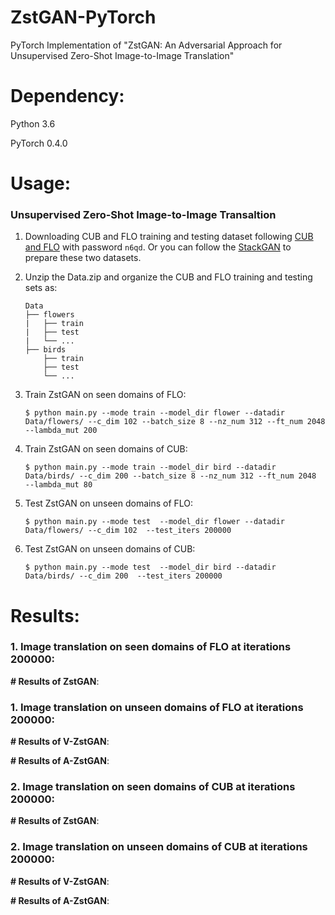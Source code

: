# ZstGAN-PyTorch
PyTorch Implementation of "ZstGAN: An Adversarial Approach for Unsupervised Zero-Shot Image-to-Image Translation"

# Dependency:
Python 3.6

PyTorch 0.4.0

# Usage:
### Unsupervised Zero-Shot Image-to-Image Transaltion
1. Downloading CUB and FLO training and testing dataset following [CUB and FLO](https://pan.baidu.com/s/1m4a4PFpjFNMNLIdE8TlYAQ) with password `n6qd`. Or you can follow the [StackGAN](https://github.com/hanzhanggit/StackGAN) to prepare these two datasets.

2. Unzip the Data.zip and organize the CUB and FLO training and testing sets as:

       Data
       ├── flowers
       |   ├── train
       |   ├── test
       |   └── ...
       ├── birds
           ├── train
           ├── test
           └── ...
    
3. Train ZstGAN on seen domains of FLO:

   `$ python main.py --mode train --model_dir flower --datadir Data/flowers/ --c_dim 102 --batch_size 8 --nz_num 312 --ft_num 2048 --lambda_mut 200`
4. Train ZstGAN on seen domains of CUB:

   `$ python main.py --mode train --model_dir bird --datadir Data/birds/ --c_dim 200 --batch_size 8 --nz_num 312 --ft_num 2048  --lambda_mut 80`
5. Test ZstGAN on unseen domains of FLO: 

   `$ python main.py --mode test  --model_dir flower --datadir Data/flowers/ --c_dim 102  --test_iters 200000`
6. Test ZstGAN on unseen domains of CUB: 

   `$ python main.py --mode test  --model_dir bird --datadir Data/birds/ --c_dim 200  --test_iters 200000`
 # Results:
 ### 1. Image translation on seen domains of FLO at iterations 200000:
  **# Results of ZstGAN**:
  
 ### 1. Image translation on unseen domains of FLO at iterations 200000:
  **# Results of V-ZstGAN**:
  
  **# Results of A-ZstGAN**:
 ### 2. Image translation on seen domains of CUB at iterations 200000:
  **# Results of ZstGAN**:

 ### 2. Image translation on unseen domains of CUB at iterations 200000:
  **# Results of V-ZstGAN**:
  
  **# Results of A-ZstGAN**:
